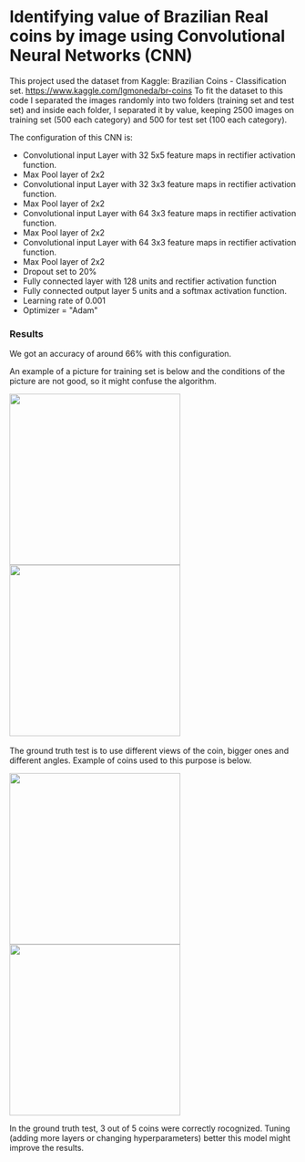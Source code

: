 # Identifying value of Brazilian Real coins by image using Convolutional Neural Networks (CNN)

This project used the dataset from Kaggle: Brazilian Coins - Classification set. https://www.kaggle.com/lgmoneda/br-coins
To fit the dataset to this code I separated the images randomly into two folders (training set and test set) and inside each folder, I separated it by value, keeping 2500 images on training set (500 each category) and 500 for test set (100 each category).

The configuration of this CNN is:
- Convolutional input Layer with 32 5x5 feature maps in rectifier activation function.
- Max Pool layer of 2x2
- Convolutional input Layer with 32 3x3 feature maps in rectifier activation function.
- Max Pool layer of 2x2
- Convolutional input Layer with 64 3x3 feature maps in rectifier activation function.
- Max Pool layer of 2x2
- Convolutional input Layer with 64 3x3 feature maps in rectifier activation function.
- Max Pool layer of 2x2
- Dropout set to 20%
- Fully connected layer with 128 units and rectifier activation function
- Fully connected output layer 5 units and a softmax activation function.
- Learning rate of 0.001
- Optimizer = "Adam"


### Results
We got an accuracy of around 66% with this configuration.

An example of a picture for training set is below and the conditions of the picture are not good, so it might confuse the algorithm. 

<img src="https://github.com/amyoshino/Identifying-Brazilin-Coins-with-CNN/blob/master/1_real.jpg" width="300">   <img src="https://github.com/amyoshino/Identifying-Brazilin-Coins-with-CNN/blob/master/50_cents.jpg" width="300">  

The ground truth test is to use different views of the coin, bigger ones and different angles. Example of coins used to this purpose is below.

<img src="https://github.com/amyoshino/Identifying-Brazilin-Coins-with-CNN/blob/master/Coins_to_test/moeda025.jpg" width="300">   <img src="https://github.com/amyoshino/Identifying-Brazilin-Coins-with-CNN/blob/master/Coins_to_test/moeda100.jpg" width="300">


In the ground truth test, 3 out of 5 coins were correctly rocognized. Tuning (adding more layers or changing hyperparameters) better this model might improve the results.

